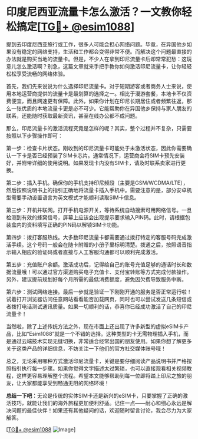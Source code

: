 # 印度尼西亚流量卡怎么激活？一文教你轻松搞定[[TG💪+ @esim1088](https://t.me/s/esim1088)]

提到去印度尼西亚旅行或工作，很多人可能会担心网络问题。毕竟，在异国他乡如果没有稳定的网络支持，生活和工作都会变得非常不便。而解决这个问题最直接的办法就是购买当地的流量卡。但是，不少人在拿到印尼流量卡后却常常犯愁：这玩意儿怎么激活啊？别急，这篇文章就来手把手教你如何激活印尼流量卡，让你轻轻松松享受流畅的网络体验。

首先，我们先来说说为什么选择印尼流量卡。对于短期游客或者商务人士来说，使用本地运营商提供的流量卡是最划算的选择之一。相比于漫游套餐，本地卡不仅资费便宜，而且网速更有保障。此外，如果你计划在印尼长期居住或者频繁往返，那么一张优质的本地流量卡更是必不可少。它能帮助你在异国他乡保持与家人朋友的联系，还能随时获取最新资讯，甚至在线办公都不成问题。

那么，印尼流量卡的激活流程究竟是怎样的呢？其实，整个过程并不复杂，只需要按照以下步骤操作即可：

第一步：检查卡片状态。刚收到的印尼流量卡可能处于未激活状态，因此你需要确认一下卡是否已经预装了SIM卡芯片。通常情况下，运营商会将SIM卡预先安装好，并附带详细的使用说明。如果发现卡内没有SIM卡，请及时联系卖家进行更换。

第二步：插入手机。确保你的手机支持印尼频段（主要是GSM/WCDMA/LTE），然后按照说明书上的指引正确地将流量卡插入手机中。需要注意的是，部分安卓机型需要手动设置语言为英文模式才能顺利读取SIM卡信息。

第三步：开机并联网。打开手机电源开关，等待系统自动搜索可用网络信号。一旦检测到有效的蜂窝信号，屏幕上应该会出现提示要求输入PIN码。此时，请根据包装盒内的资料填写正确的PIN码以解锁SIM卡功能。

第四步：拨打客服热线。大多数印尼流量卡都需要通过拨打特定的客服号码完成激活手续。这个号码一般会在随卡附赠的小册子里标明清楚。拨通之后，按照语音指示输入相应的验证码或者直接与人工客服沟通都可以顺利完成激活。

第五步：充值账户余额。激活成功后，记得给自己的账号充值足够的通话时长和数据流量哦！可以通过官方渠道购买电子充值卡、支付宝转账等方式完成付款操作。另外，建议提前规划好每个月所需的最低消费额度，避免因欠费导致服务中断。

第六步：测试网络连接。最后一步就是验证一下刚刚开通的服务是否正常运行啦！试着打开浏览器访问任意网站看看能否加载网页，同时也可以尝试发送几条短信或者拨打电话测试通讯质量。如果一切顺利的话，恭喜你已经成功激活了自己的印尼流量卡！

当然啦，除了上述传统方法之外，现在市面上还出现了许多新型的虚拟eSIM卡产品，比如“Esim1088”就是一个不错的选择。这种类型的卡无需物理插入手机，而是通过云端技术实现无缝切换，非常适合经常出国的朋友使用。如果你想了解更多关于这类产品的详细信息，不妨关注一下他们的官方社交媒体账号哦！

总之，无论采用哪种方式激活印尼流量卡，关键是要仔细阅读产品说明书并严格按照指引执行每一步骤。如果你觉得文字描述太过繁琐，也可以直接观看相关视频教程，这样更容易理解整个流程。希望本文能够帮助到每一位即将踏上印尼之旅的朋友，让大家都能享受到畅通无阻的网络环境！

**总结一下吧**：无论是传统的实体SIM卡还是新兴的eSIM卡，只要掌握了正确的激活技巧，就能让我们的海外旅程更加便利舒适。记住一点——耐心和细心永远是解决问题的最佳伙伴！如果还有其他疑问的话，欢迎随时留言讨论，我会尽力为大家解答。

[[TG💪+ @esim1088](https://t.me/s/esim1088) ![Image](https://i.postimg.cc/4NQfJmqS/Snipaste-2025-05-13-00-14-12.png)]